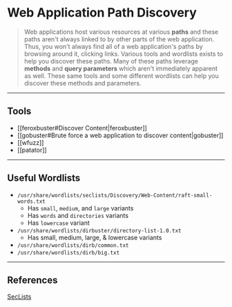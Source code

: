 # Web Application Path Discovery

> Web applications host various resources at various **paths** and these paths aren't always linked to by other parts of the web application. Thus, you won't always find all of a web application's paths by browsing around it, clicking links. Various tools and wordlists exists to help you discover these paths. Many of these paths leverage **methods** and **query parameters** which aren't immediately apparent as well. These same tools and some different wordlists can help you discover these methods and parameters.

---

## Tools

- [[feroxbuster#Discover Content|feroxbuster]]
- [[gobuster#Brute force a web application to discover content|gobuster]]
- [[wfuzz]]
- [[patator]]

---

## Useful Wordlists

- `/usr/share/wordlists/seclists/Discovery/Web-Content/raft-small-words.txt`
	- Has `small`, `medium`, and `large` variants
	- Has `words` and `directories` variants
	- Has `lowercase` variant
- `/usr/share/wordlists/dirbuster/directory-list-1.0.txt`
	- Has small, medium, large, & lowercase variants
- `/usr/share/wordlists/dirb/common.txt`
- `/usr/share/wordlists/dirb/big.txt`

---

## References

[SecLists](https://github.com/danielmiessler/SecLists)
